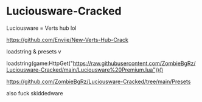 # Luciousware-Cracked

Luciousware = Verts hub lol

https://github.com/Enviie/New-Verts-Hub-Crack

loadstring & presets v

loadstring(game:HttpGet("https://raw.githubusercontent.com/ZombieBgRz/Luciousware-Cracked/main/Luciousware%20Premium.lua"))()

https://github.com/ZombieBgRz/Luciousware-Cracked/tree/main/Presets

also fuck skiddedware
